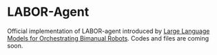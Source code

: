 # LABOR-Agent
Official implementation of LABOR-agent introduced by [Large Language Models for Orchestrating Bimanual Robots](https://labor-agent.github.io/). Codes and files are coming soon.
